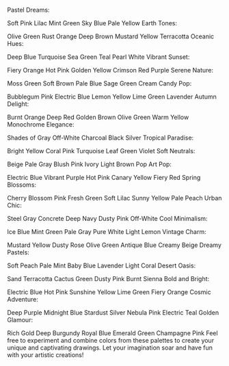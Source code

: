 Pastel Dreams:

Soft Pink
Lilac
Mint Green
Sky Blue
Pale Yellow
Earth Tones:

Olive Green
Rust Orange
Deep Brown
Mustard Yellow
Terracotta
Oceanic Hues:

Deep Blue
Turquoise
Sea Green
Teal
Pearl White
Vibrant Sunset:

Fiery Orange
Hot Pink
Golden Yellow
Crimson Red
Purple
Serene Nature:

Moss Green
Soft Brown
Pale Blue
Sage Green
Cream
Candy Pop:

Bubblegum Pink
Electric Blue
Lemon Yellow
Lime Green
Lavender
Autumn Delight:

Burnt Orange
Deep Red
Golden Brown
Olive Green
Warm Yellow
Monochrome Elegance:

Shades of Gray
Off-White
Charcoal Black
Silver
Tropical Paradise:

Bright Yellow
Coral Pink
Turquoise
Leaf Green
Violet
Soft Neutrals:

Beige
Pale Gray
Blush Pink
Ivory
Light Brown
Pop Art Pop:

Electric Blue
Vibrant Purple
Hot Pink
Canary Yellow
Fiery Red
Spring Blossoms:

Cherry Blossom Pink
Fresh Green
Soft Lilac
Sunny Yellow
Pale Peach
Urban Chic:

Steel Gray
Concrete
Deep Navy
Dusty Pink
Off-White
Cool Minimalism:

Ice Blue
Mint Green
Pale Gray
Pure White
Light Lemon
Vintage Charm:

Mustard Yellow
Dusty Rose
Olive Green
Antique Blue
Creamy Beige
Dreamy Pastels:

Soft Peach
Pale Mint
Baby Blue
Lavender
Light Coral
Desert Oasis:

Sand
Terracotta
Cactus Green
Dusty Pink
Burnt Sienna
Bold and Bright:

Electric Blue
Hot Pink
Sunshine Yellow
Lime Green
Fiery Orange
Cosmic Adventure:

Deep Purple
Midnight Blue
Stardust Silver
Nebula Pink
Electric Teal
Golden Glamour:

Rich Gold
Deep Burgundy
Royal Blue
Emerald Green
Champagne Pink
Feel free to experiment and combine colors from these palettes to create your unique and captivating drawings. Let your imagination soar and have fun with your artistic creations!
